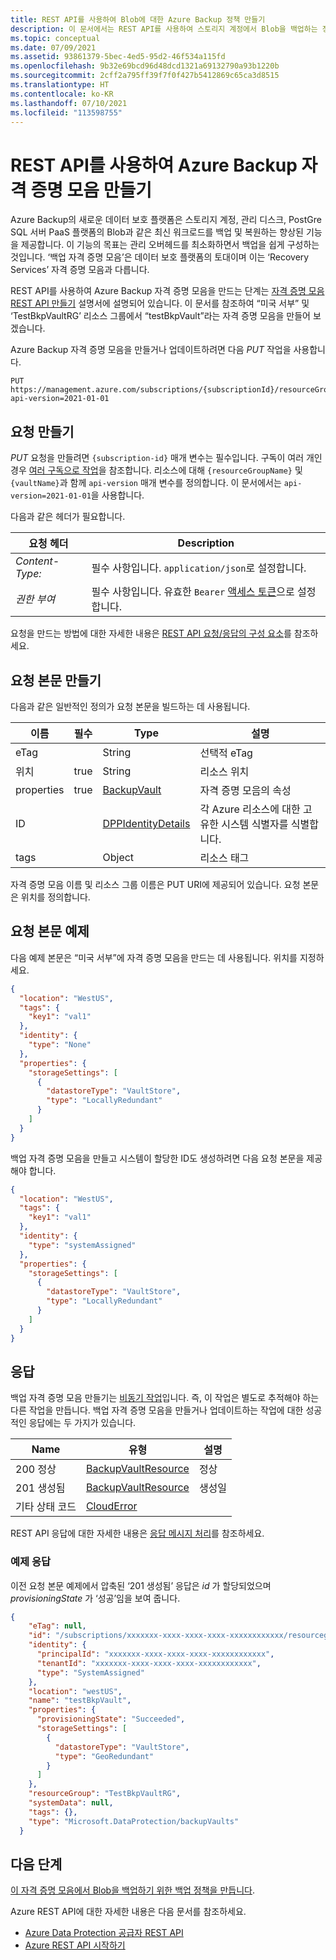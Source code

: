 ```yaml
---
title: REST API를 사용하여 Blob에 대한 Azure Backup 정책 만들기
description: 이 문서에서는 REST API를 사용하여 스토리지 계정에서 Blob을 백업하는 정책을 만드는 방법을 알아봅니다.
ms.topic: conceptual
ms.date: 07/09/2021
ms.assetid: 93861379-5bec-4ed5-95d2-46f534a115fd
ms.openlocfilehash: 9b32e69bcd96d48dcd1321a69132790a93b1220b
ms.sourcegitcommit: 2cff2a795ff39f7f0f427b5412869c65ca3d8515
ms.translationtype: HT
ms.contentlocale: ko-KR
ms.lasthandoff: 07/10/2021
ms.locfileid: "113598755"
---
```

# <a name="create-azure-backup-vault-using-rest-api"></a>REST API를 사용하여 Azure Backup 자격 증명 모음 만들기

Azure Backup의 새로운 데이터 보호 플랫폼은 스토리지 계정, 관리 디스크, PostGre SQL 서버 PaaS 플랫폼의 Blob과 같은 최신 워크로드를 백업 및 복원하는 향상된 기능을 제공합니다. 이 기능의 목표는 관리 오버헤드를 최소화하면서 백업을 쉽게 구성하는 것입니다. ‘백업 자격 증명 모음’은 데이터 보호 플랫폼의 토대이며 이는 ‘Recovery Services’ 자격 증명 모음과 다릅니다.

REST API를 사용하여 Azure Backup 자격 증명 모음을 만드는 단계는 [자격 증명 모음 REST API 만들기](/rest/api/dataprotection/backup-vaults/create-or-update) 설명서에 설명되어 있습니다. 이 문서를 참조하여 “미국 서부” 및 ‘TestBkpVaultRG’ 리소스 그룹에서 “testBkpVault”라는 자격 증명 모음을 만들어 보겠습니다.

Azure Backup 자격 증명 모음을 만들거나 업데이트하려면 다음 *PUT* 작업을 사용합니다.

```http
PUT https://management.azure.com/subscriptions/{subscriptionId}/resourceGroups/{resourceGroupName}/providers/Microsoft.DataProtection/testBkpVault?api-version=2021-01-01
```

## <a name="create-a-request"></a>요청 만들기

*PUT* 요청을 만들려면 `{subscription-id}` 매개 변수는 필수입니다. 구독이 여러 개인 경우 [여러 구독으로 작업](/cli/azure/manage-azure-subscriptions-azure-cli)을 참조합니다. 리소스에 대해 `{resourceGroupName}` 및 `{vaultName}`과 함께 `api-version` 매개 변수를 정의합니다. 이 문서에서는 `api-version=2021-01-01`을 사용합니다.

다음과 같은 헤더가 필요합니다.

| 요청 헤더   | Description |
|------------------|-----------------|
| *Content-Type:*  | 필수 사항입니다. `application/json`로 설정합니다. |
| *권한 부여* | 필수 사항입니다. 유효한 `Bearer` [액세스 토큰](/rest/api/azure/#authorization-code-grant-interactive-clients)으로 설정합니다. |

요청을 만드는 방법에 대한 자세한 내용은 [REST API 요청/응답의 구성 요소](/rest/api/azure/#components-of-a-rest-api-requestresponse)를 참조하세요.

## <a name="create-the-request-body"></a>요청 본문 만들기

다음과 같은 일반적인 정의가 요청 본문을 빌드하는 데 사용됩니다.

|이름  |필수  |Type  |설명  |
|---------|---------|---------|---------|
|eTag     |         |   String      |  선택적 eTag       |
|위치     |  true       |String         |   리소스 위치      |
|properties     |   true      | [BackupVault](/rest/api/dataprotection/backup-vaults/create-or-update#backupvault)        |  자격 증명 모음의 속성       |
|ID     |         |  [DPPIdentityDetails](/rest/api/dataprotection/backup-vaults/create-or-update#dppidentitydetails)       |    각 Azure 리소스에 대한 고유한 시스템 식별자를 식별합니다.     |
|tags     |         | Object        |     리소스 태그    |

자격 증명 모음 이름 및 리소스 그룹 이름은 PUT URI에 제공되어 있습니다. 요청 본문은 위치를 정의합니다.

## <a name="example-request-body"></a>요청 본문 예제

다음 예제 본문은 “미국 서부”에 자격 증명 모음을 만드는 데 사용됩니다. 위치를 지정하세요.

```json
{
  "location": "WestUS",
  "tags": {
    "key1": "val1"
  },
  "identity": {
    "type": "None"
  },
  "properties": {
    "storageSettings": [
      {
        "datastoreType": "VaultStore",
        "type": "LocallyRedundant"
      }
    ]
  }
}
```

백업 자격 증명 모음을 만들고 시스템이 할당한 ID도 생성하려면 다음 요청 본문을 제공해야 합니다.

```json
{
  "location": "WestUS",
  "tags": {
    "key1": "val1"
  },
  "identity": {
    "type": "systemAssigned"
  },
  "properties": {
    "storageSettings": [
      {
        "datastoreType": "VaultStore",
        "type": "LocallyRedundant"
      }
    ]
  }
}
```

## <a name="responses"></a>응답

백업 자격 증명 모음 만들기는 [비동기 작업](../azure-resource-manager/management/async-operations.md)입니다. 즉, 이 작업은 별도로 추적해야 하는 다른 작업을 만듭니다.
백업 자격 증명 모음을 만들거나 업데이트하는 작업에 대한 성공적인 응답에는 두 가지가 있습니다.

|Name  |유형  |설명  |
|---------|---------|---------|
|200 정상     |   [BackupVaultResource](/rest/api/dataprotection/backup-vaults/create-or-update#backupvaultresource)      | 정상        |
|201 생성됨     | [BackupVaultResource](/rest/api/dataprotection/backup-vaults/create-or-update#backupvaultresource)        |   생성일      |
| 기타 상태 코드  |  [CloudError](/rest/api/dataprotection/backup-vaults/create-or-update#clouderror)

REST API 응답에 대한 자세한 내용은 [응답 메시지 처리](/rest/api/azure/#process-the-response-message)를 참조하세요.

### <a name="example-response"></a>예제 응답

이전 요청 본문 예제에서 압축된 ‘201 생성됨’ 응답은 *id* 가 할당되었으며 *provisioningState* 가 ‘성공’임을 보여 줍니다.

```json
{
    "eTag": null,
    "id": "/subscriptions/xxxxxxx-xxxx-xxxx-xxxx-xxxxxxxxxxxx/resourcegroups/TestBkpVaultRG/providers/Microsoft.DataProtection/BackupVaults/testBkpVault",
    "identity": {
      "principalId": "xxxxxxx-xxxx-xxxx-xxxx-xxxxxxxxxxxx",
      "tenantId": "xxxxxxx-xxxx-xxxx-xxxx-xxxxxxxxxxxx",
      "type": "SystemAssigned"
    },
    "location": "westUS",
    "name": "testBkpVault",
    "properties": {
      "provisioningState": "Succeeded",
      "storageSettings": [
        {
          "datastoreType": "VaultStore",
          "type": "GeoRedundant"
        }
      ]
    },
    "resourceGroup": "TestBkpVaultRG",
    "systemData": null,
    "tags": {},
    "type": "Microsoft.DataProtection/backupVaults"
  }
```

## <a name="next-steps"></a>다음 단계

[이 자격 증명 모음에서 Blob을 백업하기 위한 백업 정책을 만듭니다](backup-azure-dataprotection-use-rest-api-create-update-blob-policy.md).

Azure REST API에 대한 자세한 내용은 다음 문서를 참조하세요.

- [Azure Data Protection 공급자 REST API](/rest/api/dataprotection/)
- [Azure REST API 시작하기](/rest/api/azure/)
